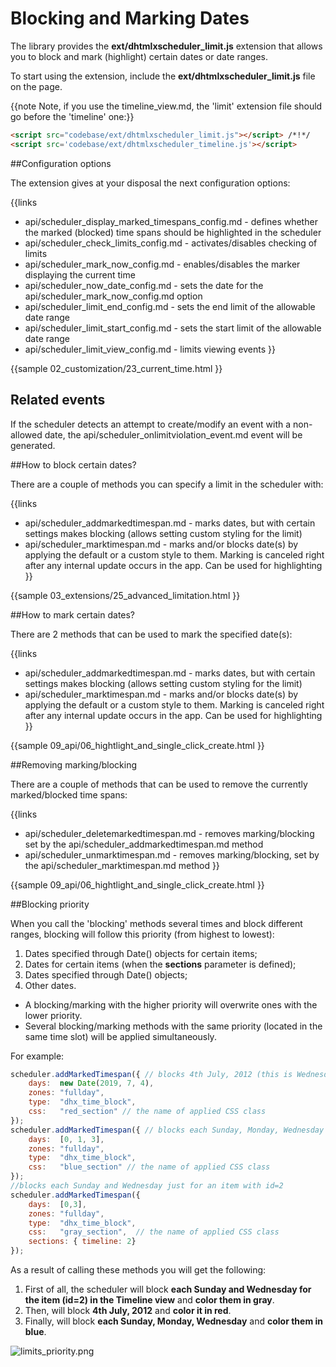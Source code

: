 Blocking and Marking Dates
==============

The library provides the **ext/dhtmlxscheduler_limit.js** extension that allows you to block and mark (highlight) certain dates or date ranges.

To start using the extension, include the **ext/dhtmlxscheduler_limit.js** file on the page. 

{{note Note, if you use the timeline_view.md, the 'limit' extension file should go before the 'timeline' one:}}

~~~html
<script src="codebase/ext/dhtmlxscheduler_limit.js"></script> /*!*/
<script src='codebase/ext/dhtmlxscheduler_timeline.js'></script> 
~~~


##Configuration options

The extension gives at your disposal the next configuration options:

{{links
- api/scheduler_display_marked_timespans_config.md - defines whether the marked (blocked) time spans should be highlighted in the scheduler
- api/scheduler_check_limits_config.md - activates/disables checking of limits
- api/scheduler_mark_now_config.md - enables/disables the marker displaying the current time
- api/scheduler_now_date_config.md - sets the date for the api/scheduler_mark_now_config.md option
- api/scheduler_limit_end_config.md - sets the end limit of the allowable date range
- api/scheduler_limit_start_config.md - sets the start limit of the allowable date range
- api/scheduler_limit_view_config.md - limits viewing events
}}

{{sample
	02_customization/23_current_time.html
}}

## Related events 

If the scheduler detects an attempt to create/modify an event with a non-allowed date, the api/scheduler_onlimitviolation_event.md event will be generated.

##How to block certain dates?

There are a couple of methods you can specify a limit in the scheduler with:

{{links
- api/scheduler_addmarkedtimespan.md - marks dates, but with certain settings makes blocking (allows setting custom styling for the limit)
- api/scheduler_marktimespan.md - marks and/or blocks date(s) by applying the default or a custom style to them. Marking is canceled right after any internal update occurs in the app. Can be used for highlighting
}}

{{sample
	03_extensions/25_advanced_limitation.html
}}

##How to mark certain dates?

There are 2 methods that can be used to mark the specified date(s):

{{links
- api/scheduler_addmarkedtimespan.md - marks dates, but with certain settings makes blocking (allows setting custom styling for the limit)
- api/scheduler_marktimespan.md - marks and/or blocks date(s) by applying the default or a custom style to them. Marking is canceled right after any internal update occurs in the app. Can be used for highlighting
}}

{{sample
	09_api/06_hightlight_and_single_click_create.html
}}

##Removing marking/blocking

There are a couple of methods that can be used to remove the currently marked/blocked time spans:

{{links
- api/scheduler_deletemarkedtimespan.md - removes marking/blocking set by the api/scheduler_addmarkedtimespan.md method
- api/scheduler_unmarktimespan.md - removes marking/blocking, set by the api/scheduler_marktimespan.md method
}}

{{sample
	09_api/06_hightlight_and_single_click_create.html
}}

##Blocking priority

When you call the 'blocking' methods several times and block different ranges, blocking will follow this priority (from highest to lowest):


1.  Dates specified through Date() objects for certain items;
2.  Dates for certain items (when the **sections** parameter is defined);
3.  Dates specified through Date() objects;
4.  Other dates.

- A blocking/marking with the higher priority will overwrite ones with the lower priority. 
- Several blocking/marking methods with the same priority (located in the same time slot) will be applied simultaneously.

For example:


~~~js
scheduler.addMarkedTimespan({ // blocks 4th July, 2012 (this is Wednesday).
	days:  new Date(2019, 7, 4),
	zones: "fullday", 
	type:  "dhx_time_block",
	css:   "red_section" // the name of applied CSS class
});
scheduler.addMarkedTimespan({ // blocks each Sunday, Monday, Wednesday
	days:  [0, 1, 3], 
	zones: "fullday",
	type:  "dhx_time_block", 
	css:   "blue_section" // the name of applied CSS class
});
//blocks each Sunday and Wednesday just for an item with id=2 
scheduler.addMarkedTimespan({  
    days:  [0,3], 
	zones: "fullday",
	type:  "dhx_time_block", 
	css:   "gray_section",  // the name of applied CSS class
	sections: { timeline: 2} 
});

~~~


As a result of calling these methods you will get the following:


1.  First of all, the scheduler will block **each Sunday and Wednesday for the item (id=2) in the Timeline view** and **color them in gray**.
2.  Then, will block **4th July, 2012** and **color it in red**.
3.  Finally, will block **each Sunday, Monday, Wednesday** and **color them in blue**.

![limits_priority.png](limits_priority.png)